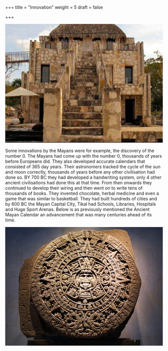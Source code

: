 +++
title = "Innovation"
weight = 5
draft = false

+++

<img src="images/Ancient Mayan School.jpg" alt="Ancient Mayan School" width="560">

Some innovations by the Mayans were for example, the discovery of the number 0. The Mayans had come up with the number 0, thousands of years before Europeans did. They also developed accurate calendars that consisted of 365 day years. Their astronomers tracked the cycle of the sun and moon correctly, thousands of years before any other civilisation had done so. BY 700 BC they had developed a handwriting system, only 4 other ancient civilisations had done this at that time. From then onwards they continued to develop their wiring and then went on to write tens of thousands of books. They invented chocolate, herbal medicine and even a game that was similar to basketball. They had built hundreds of cities and by 600 BC the Mayan Capital City, Tikal had Schools, Libraries, Hospitals and Huge Sport Arenas. Below is as previously mentioned the Ancient Mayan Calendar an advancement that was many centuries ahead of its time.

<img src="images/Mayan Calendar.jpg" alt="Mayan Calendar" width="560">